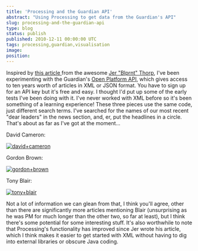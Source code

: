 ```yaml
---
title: 'Processing and the Guardian API'
abstract: "Using Processing to get data from the Guardian's API"
slug: processing-and-the-guardian-api
type: blog
status: publish
published: 2010-12-11 00:00:00 UTC
tags: processing,guardian,visualisation
image: 
position: 
---
```


Inspired by [this article ][1] from the awesome [Jer
\"Blprnt\" Thorp][2], I've been experimenting with
the Guardian's [Open Platform API][3], which gives
access to ten years worth of articles in XML or JSON format. You have to
sign up for an API key but it's free and easy. I thought I'd put up
some of the early tests I've been doing with it. I've never worked
with XML before so it's been something of a learning experience! These
three pieces use the same code, just different search terms. I've
searched for the names of our most recent \"dear leaders\" in the news
section, and, er, put the headlines in a circle. That's about as far as
I've got at the moment...

David Cameron:

[![david+cameron](/images/davidcameron_5250910799_o.jpg)][4]

Gordon Brown:

[![gordon+brown](/images/gordonbrown_5251514858_o.jpg)][5]

Tony Blair:

[![tony+blair](/images/tonyblair_5251514322_o.jpg)][6]

Not a lot of information we can glean from that, I think you'll agree,
other than there are significantly more articles mentioning Blair
(unsurprising as he was PM for much longer than the other two, so far at
least), but I think there's some potential for some interesting stuff.
It's also worthwhile to note that Processing's functionality has
improved since Jer wrote his article, which I think makes it easier to
get started with XML without having to dig into external libraries or
obscure Java coding.



[1]: http://www.guardian.co.uk/open-platform/blog/the-truth-is-in-there
[2]: http://blog.blprnt.com/
[3]: http://www.guardian.co.uk/open-platform
[4]: http://www.flickr.com/photos/53111802@N05/5250910799/
[5]: http://www.flickr.com/photos/53111802@N05/5251514858/
[6]: http://www.flickr.com/photos/53111802@N05/5251514322/
